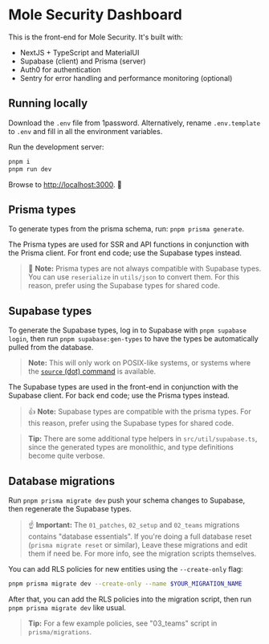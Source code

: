 # Mole Security Dashboard

This is the front-end for Mole Security. It's built with:

- NextJS + TypeScript and MaterialUI
- Supabase (client) and Prisma (server)
- Auth0 for authentication
- Sentry for error handling and performance monitoring (optional)

## Running locally

Download the `.env` file from 1password. Alternatively, rename `.env.template` to `.env` and fill in all the environment variables.

Run the development server:

```bash
pnpm i
pnpm run dev
```

Browse to [http://localhost:3000](http://localhost:3000). 🎉

## Prisma types

To generate types from the prisma schema, run: `pnpm prisma generate`.

The Prisma types are used for SSR and API functions in conjunction with the Prisma client.
For front end code; use the Supabase types instead.

> 🙁 **Note:** Prisma types are not always compatible with Supabase types.
> You can use `reserialize` in `utils/json` to convert them.
> For this reason, prefer using the Supabase types for shared code.

## Supabase types

To generate the Supabase types, log in to Supabase with `pnpm supabase login`,
then run `pnpm supabase:gen-types` to have the types be automatically pulled from the database.

> **Note:** This will only work on POSIX-like systems,
> or systems where the [`source` (dot) command](<https://en.wikipedia.org/wiki/Dot_(command)>) is available.

The Supabase types are used in the front-end in conjunction with the Supabase client.
For back end code; use the Prisma types instead.

> 👍 **Note:** Supabase types are compatible with the prisma types.
> For this reason, prefer using the Supabase types for shared code.

> **Tip:** There are some additional type helpers in `src/util/supabase.ts`,
> since the generated types are monolithic, and type definitions become quite verbose.

## Database migrations

Run `pnpm prisma migrate dev` push your schema changes to Supabase, then regenerate the Supabase types.

> ☝ **Important:** The `01_patches`, `02_setup` and `02_teams` migrations contains "database essentials".
> If you're doing a full database reset (`prisma migrate reset` or similar),
> Leave these migrations and edit them if need be. For more info, see the migration scripts themselves.

You can add RLS policies for new entities using the `--create-only` flag:

```sh
pnpm prisma migrate dev --create-only --name $YOUR_MIGRATION_NAME
```

After that, you can add the RLS policies into the migration script, then run `pnpm prisma migrate dev` like usual.

> **Tip:** For a few example policies, see "03_teams" script in `prisma/migrations`.
